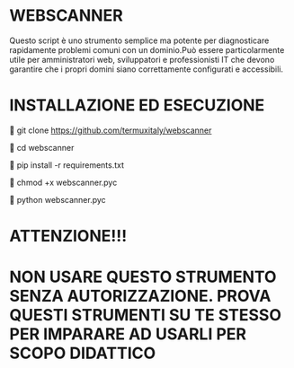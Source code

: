 # WEBSCANNER
Questo script è uno strumento semplice ma potente per diagnosticare rapidamente problemi comuni con un dominio.Può essere particolarmente utile per amministratori web, sviluppatori e professionisti IT che devono garantire che i propri domini siano correttamente configurati e accessibili.

# INSTALLAZIONE ED ESECUZIONE 
🔲 git clone https://github.com/termuxitaly/webscanner

🔲 cd webscanner

🔲 pip install -r requirements.txt

🔲 chmod +x webscanner.pyc

🔲 python webscanner.pyc

# ATTENZIONE!!! 
# NON USARE QUESTO STRUMENTO SENZA AUTORIZZAZIONE. PROVA QUESTI STRUMENTI SU TE STESSO PER IMPARARE AD USARLI PER SCOPO DIDATTICO 
